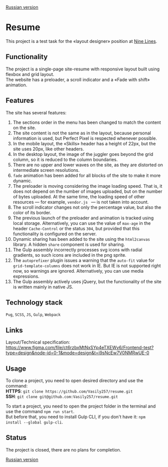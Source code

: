 [Russian version](https://github.com/Vasily257/resume/blob/master/README-RU.md)

# Resume
This project is a test task for the «layout designer» position at [Nine Lines](https://ninelines.agency/en/).

## Functionality
The project is a single-page site-resume with responsive layout built using flexbox and grid layout.  
The website has a preloader, a scroll indicator and a «Fade with shift» animation.  

## Features
The site has several features:
1. The sections order in the menu has been changed to match the content on the site.
2. The site content is not the same as in the layout, because personal information is used, but Perfect Pixel is respected whenever possible.
3. In the mobile layout, the «Skills» header has a height of 22px, but the site uses 20px, like other headers.
4. In the desktop layout, the image of the juggler goes beyond the grid column, so it is reduced to the column boundaries.
5. There are no upper and lower waves on the site, as they are distorted on intermediate screen resolutions.
6. `fade` animation has been added for all blocks of the site to make it more dynamic.
7. The preloader is moving considering the image loading speed. That is, it does not depend on the number of images uploaded,
but on the number of bytes uploaded. At the same time, the loading speed of other resources — for example, `vendor.js ` — is not taken into account.
8. The scroll indicator changes not only the percentage value, but also the color of its border.
9. The previous launch of the preloader and animation is tracked using local storage. Alternatively, you can use
the value of `max-age` in the header `Cache-Control` or the status `304`, but provided that this functionality is configured on the server.
10. Dynamic sharing has been added to the site using the `html2canvas` library. A hidden `share` component is used for sharing.
11. The Gulp assembly incorrectly processes svg icons with radial gradients, so such icons are included in the png sprite.
12. The `autoprefixer` plugin issues a warning that the `auto-fit` value for `grid-template-columns` does not work in IE.
But IE is not supported right now, so warnings are ignored. Alternatively, you can use media expressions.
13. The Gulp assembly actively uses jQuery, but the functionality of the site is written mainly in native JS.

## Technology stack
`Pug`, `SCSS`, `JS`, `Gulp`, `Webpack`

## Links
Layout/Technical specification: https://www.figma.com/file/ct6rzbxMtNxSYp4eTXEWv6/Frontend-test?type=design&node-id=0-1&mode=design&t=i9sNcEw7V0NMRwUE-0

## Usage
To clone a project, you need to open desired directory and use the command:  
**HTTPS**: `git clone https://github.com/Vasily257/resume.git`  
**SSH**: `git clone git@github.com:Vasily257/resume.git`  

To start a project, you need to open the project folder in the terminal and use the command `npm run start`.  
But before that, you need to install Gulp CLI, if you don't have it: `npm install --global gulp-cli`.

## Status
The project is closed, there are no plans for completion.

[Russian version](https://github.com/Vasily257/resume/blob/master/README-RU.md)
